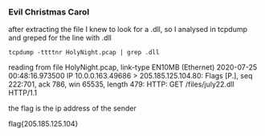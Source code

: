 ### Evil Christmas Carol

after extracting the file I knew to look for a .dll, so I analysed in tcpdump and greped for the line with .dll

`tcpdump -ttttnr HolyNight.pcap | grep .dll`

reading from file HolyNight.pcap, link-type EN10MB (Ethernet)
2020-07-25 00:48:16.973500 IP 10.0.0.163.49686 > 205.185.125.104.80: Flags [P.], seq 222:701, ack 786, win 65535, length 479: HTTP: GET /files/july22.dll HTTP/1.1

the flag is the ip address of the sender

flag{205.185.125.104}
